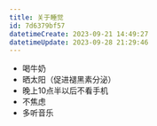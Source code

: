 ```yaml
---
title: 关于睡觉
id: 7d6379bf57
datetimeCreate: 2023-09-21 14:49:27
datetimeUpdate: 2023-09-28 21:29:46
---
```


- 喝牛奶
- 晒太阳（促进褪黑素分泌）
- 晚上10点半以后不看手机
- 不焦虑
- 多听音乐